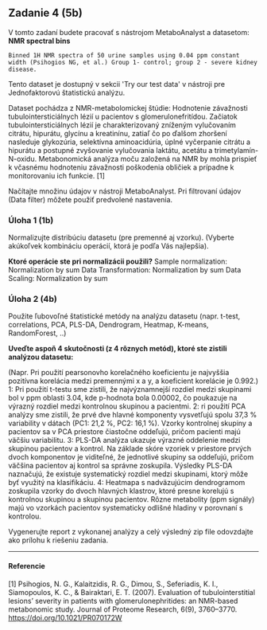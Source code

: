 ## Zadanie 4 (5b)

V tomto zadaní budete pracovať s nástrojom MetaboAnalyst a datasetom: **NMR spectral bins**
    
`Binned 1H NMR spectra of 50 urine samples using 0.04 ppm constant width (Psihogios NG, et al.) Group 1- control; group 2 - severe kidney disease.`
    
Tento dataset je dostupný v sekcii 'Try our test data' v nástroji pre Jednofaktorovú štatistickú analýzu. 

Dataset pochádza z NMR-metabolomickej štúdie: Hodnotenie závažnosti tubulointersticiálnych lézií u pacientov s glomerulonefritídou. Začiatok tubulointersticiálnych lézií je charakterizovaný zníženým vylučovaním citrátu, hipurátu, glycínu a kreatinínu, zatiaľ čo po ďalšom zhoršení nasleduje glykozúria, selektívna aminoacidúria, úplné vyčerpanie citrátu a hipurátu a postupné zvyšovanie vylučovania laktátu, acetátu a trimetylamín-N-oxidu. Metabonomická analýza moču založená na NMR by mohla prispieť k včasnému hodnoteniu závažnosti poškodenia obličiek a prípadne k monitorovaniu ich funkcie. [1]


Načítajte množinu údajov v nástroji MetaboAnalyst. Pri filtrovaní údajov (Data filter) môžete použiť predvolené nastavenia.

### Úloha 1 (1b)

Normalizujte distribúciu datasetu (pre premenné aj vzorku).
(Vyberte akúkoľvek kombináciu operácií, ktorá je podľa Vás najlepšia).

**Ktoré operácie ste pri normalizácii použili?**
Sample normalization: Normalization by sum
Data Transformation:  Normalization by sum
Data Scaling:         Normalization by sum
### Úloha 2 (4b)

Použite ľubovoľné štatistické metódy na analýzu datasetu (napr. t-test, correlations, PCA, PLS-DA, Dendrogram, Heatmap, K-means, RandomForest, ..) 

**Uveďte aspoň 4 skutočnosti (z 4 rôznych metód), ktoré ste zistili analýzou datasetu:**

(Napr. Pri použití pearsonovho korelačného koeficientu je najvyššia pozitívna korelácia medzi premennými x a y, a koeficient korelácie je 0.992.)
1: Pri použití t-testu sme zistili, že najvýznamnejší rozdiel medzi skupinami bol v ppm oblasti 3.04, kde p-hodnota bola 0.00002, čo poukazuje na výrazný rozdiel medzi kontrolnou skupinou a pacientmi.
2: ri použití PCA analýzy sme zistili, že prvé dve hlavné komponenty vysvetľujú spolu 37,3 % variability v dátach (PC1: 21,2 %, PC2: 16,1 %). Vzorky kontrolnej skupiny a pacientov sa v PCA priestore čiastočne oddeľujú, pričom pacienti majú väčšiu variabilitu.
3: PLS-DA analýza ukazuje výrazné oddelenie medzi skupinou pacientov a kontrol. Na základe skóre vzoriek v priestore prvých dvoch komponentov je viditeľné, že jednotlivé skupiny sa oddeľujú, pričom väčšina pacientov aj kontrol sa správne zoskupila.
Výsledky PLS-DA naznačujú, že existuje systematický rozdiel medzi skupinami, ktorý môže byť využitý na klasifikáciu.
4:  Heatmapa s nadväzujúcim dendrogramom zoskupila vzorky do dvoch hlavných klastrov, ktoré presne korelujú s kontrolnou skupinou a skupinou pacientov. Rôzne metabolity (ppm signály) majú vo vzorkách pacientov systematicky odlišné hladiny v porovnaní s kontrolou.

Vygenerujte report z vykonanej analýzy a celý výsledný zip file odovzdajte ako prílohu k riešeniu zadania.

----

#### Referencie

[1] Psihogios, N. G., Kalaitzidis, R. G., Dimou, S., Seferiadis, K. I., Siamopoulos, K. C., & Bairaktari, E. T. (2007). Evaluation of tubulointerstitial lesions’ severity in patients with glomerulonephritides: an NMR-based metabonomic study. Journal of Proteome Research, 6(9), 3760–3770. https://doi.org/10.1021/PR070172W
